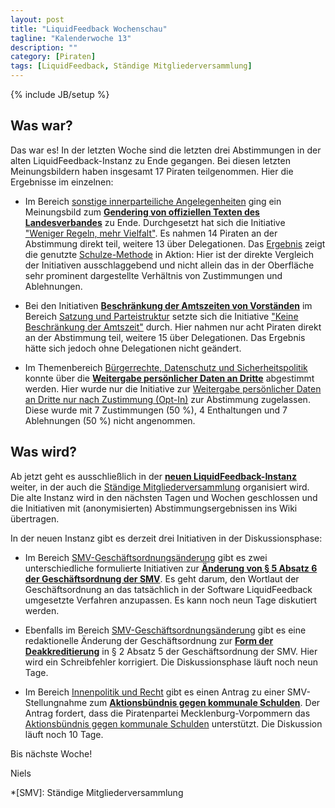 ```yaml
---
layout: post
title: "LiquidFeedback Wochenschau"
tagline: "Kalenderwoche 13"
description: ""
category: [Piraten]
tags: [LiquidFeedback, Ständige Mitgliederversammlung]
---
```

{% include JB/setup %}

## Was war?

Das war es! In der letzten Woche sind die letzten drei Abstimmungen in der alten LiquidFeedback-Instanz zu Ende gegangen. Bei diesen letzten Meinungsbildern haben insgesamt 17 Piraten teilgenommen. Hier die Ergebnisse im einzelnen:

- Im Bereich [sonstige innerparteiliche Angelegenheiten](https://lqpp.de/mv/area/show/9.html) ging ein Meinungsbild zum [**Gendering von offiziellen Texten des Landesverbandes**](https://lqpp.de/mv/issue/show/158.html) zu Ende. Durchgesetzt hat sich die Initiative ["Weniger Regeln, mehr Vielfalt"](https://lqpp.de/mv/initiative/show/226.html). Es nahmen 14 Piraten an der Abstimmung direkt teil, weitere 13 über Delegationen. Das [Ergebnis](http://lqfb.nlohmann.me/mv/158.html) zeigt die genutzte [Schulze-Methode](http://de.wikipedia.org/wiki/Schulze-Methode) in Aktion: Hier ist der direkte Vergleich der Initiativen ausschlaggebend und nicht allein das in der Oberfläche sehr prominent dargestellte Verhältnis von Zustimmungen und Ablehnungen.

- Bei den Initiativen [**Beschränkung der Amtszeiten von Vorständen**](https://lqpp.de/mv/issue/show/159.html) im Bereich [Satzung und Parteistruktur](https://lqpp.de/mv/area/show/4.html) setzte sich die Initiative ["Keine Beschränkung der Amtszeit"](https://lqpp.de/mv/initiative/show/230.html) durch. Hier nahmen nur acht Piraten direkt an der Abstimmung teil, weitere 15 über Delegationen. Das Ergebnis hätte sich jedoch ohne Delegationen nicht geändert.

- Im Themenbereich [Bürgerrechte, Datenschutz und Sicherheitspolitik](https://lqpp.de/mv/area/show/13.html) konnte über die [**Weitergabe persönlicher Daten an Dritte**](https://lqpp.de/mv/issue/show/160.html) abgestimmt werden. Hier wurde nur die Initiative zur [Weitergabe persönlicher Daten an Dritte nur nach Zustimmung (Opt-In)](https://lqpp.de/mv/initiative/show/232.html) zur Abstimmung zugelassen. Diese wurde mit 7 Zustimmungen (50 %), 4 Enthaltungen und 7 Ablehnungen (50 %) nicht angenommen.

## Was wird?

Ab jetzt geht es ausschließlich in der [**neuen LiquidFeedback-Instanz**](https://lqpp.de/smvmv) weiter, in der auch die [Ständige Mitgliederversammlung](http://smv.piratenpartei-mv.de) organisiert wird. Die alte Instanz wird in den nächsten Tagen und Wochen geschlossen und die Initiativen mit (anonymisierten) Abstimmungsergebnissen ins Wiki übertragen.

In der neuen Instanz gibt es derzeit drei Initiativen in der Diskussionsphase:

- Im Bereich [SMV-Geschäftsordnungsänderung](https://lqpp.de/smvmv/issue/show/6.html) gibt es zwei unterschiedliche formulierte Initiativen zur [**Änderung von § 5 Absatz 6 der Geschäftsordnung der SMV**](https://lqpp.de/smvmv/issue/show/5.html). Es geht darum, den Wortlaut der Geschäftsordnung an das tatsächlich in der Software LiquidFeedback umgesetzte Verfahren anzupassen. Es kann noch neun Tage diskutiert werden.

- Ebenfalls im Bereich [SMV-Geschäftsordnungsänderung](https://lqpp.de/smvmv/issue/show/6.html) gibt es eine redaktionelle Änderung der Geschäftsordnung zur [**Form der Deakkreditierung**](https://lqpp.de/smvmv/initiative/show/11.html) in § 2 Absatz 5 der Geschäftsordnung der SMV. Hier wird ein Schreibfehler korrigiert. Die Diskussionsphase läuft noch neun Tage.

- Im Bereich [Innenpolitik und Recht](https://lqpp.de/smvmv/area/show/1.html) gibt es einen Antrag zu einer SMV-Stellungnahme zum [**Aktionsbündnis gegen kommunale Schulden**](https://lqpp.de/smvmv/initiative/show/13.html). Der Antrag fordert, dass die Piratenpartei Mecklenburg-Vorpommern das [Aktionsbündnis gegen kommunale Schulden](http://www.dobbertin.de/texte/seite.php?id=46048) unterstützt. Die Diskussion läuft noch 10 Tage.

Bis nächste Woche!

Niels

*[SMV]: Ständige Mitgliederversammlung
